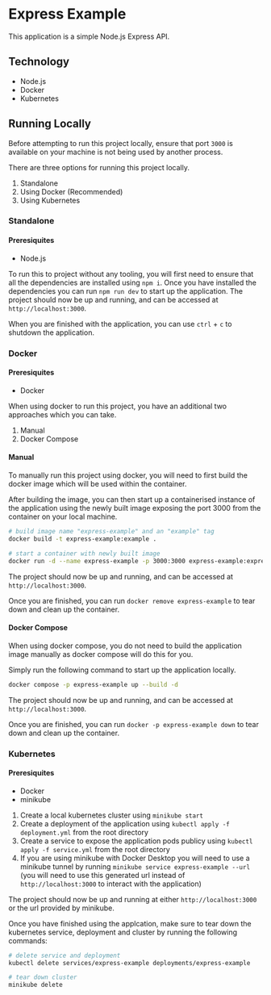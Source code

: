 # Express Example

This application is a simple Node.js Express API.

## Technology

- Node.js
- Docker
- Kubernetes

## Running Locally

Before attempting to run this project locally, ensure that port `3000` is available on your machine is not being used by another process.

There are three options for running this project locally.

1. Standalone
2. Using Docker (Recommended)
3. Using Kubernetes

### Standalone

#### Preresiquites

- Node.js

To run this to project without any tooling, you will first need to ensure that all the dependencies are installed using `npm i`. Once you have installed the dependencies you can run `npm run dev` to start up the application. The project should now be up and running, and can be accessed at `http://localhost:3000`.

When you are finished with the application, you can use `ctrl` + `c` to shutdown the application.

### Docker

#### Preresiquites

- Docker

When using docker to run this project, you have an additional two approaches which you can take.

1. Manual
2. Docker Compose

#### Manual

To manually run this project using docker, you will need to first build the docker image which will be used within the container.

After building the image, you can then start up a containerised instance of the application using the newly built image exposing the port 3000 from the container on your local machine.

```bash
# build image name "express-example" and an "example" tag
docker build -t express-example:example .

# start a container with newly built image
docker run -d --name express-example -p 3000:3000 express-example:express
```

The project should now be up and running, and can be accessed at `http://localhost:3000`.

Once you are finished, you can run `docker remove express-example` to tear down and clean up the container.

#### Docker Compose

When using docker compose, you do not need to build the application image manually as docker compose will do this for you.

Simply run the following command to start up the application locally.

```bash
docker compose -p express-example up --build -d
```

The project should now be up and running, and can be accessed at `http://localhost:3000`.

Once you are finished, you can run `docker -p express-example down` to tear down and clean up the container.

### Kubernetes

#### Preresiquites

- Docker
- minikube

1. Create a local kubernetes cluster using `minikube start`
2. Create a deployment of the application using `kubectl apply -f deployment.yml` from the root directory
3. Create a service to expose the application pods publicy using `kubectl apply -f service.yml` from the root directory
4. If you are using minikube with Docker Desktop you will need to use a minikube tunnel by running `minikube service express-example --url` (you will need to use this generated url instead of `http://localhost:3000` to interact with the application)

The project should now be up and running at either `http://localhost:3000` or the url provided by minikube.

Once you have finished using the applcation, make sure to tear down the kubernetes service, deployment and cluster by running the following commands:

```bash
# delete service and deployment
kubectl delete services/express-example deployments/express-example

# tear down cluster
minikube delete
```
